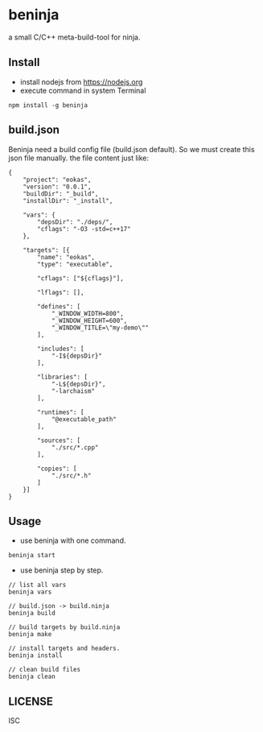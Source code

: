 # beninja

a small C/C++ meta-build-tool for ninja.

## Install
* install nodejs from https://nodejs.org
* execute command in system Terminal
```
npm install -g beninja
```

## build.json
Beninja need a build config file (build.json default). So we must
create this json file manually. the file content just like:
```
{
    "project": "eokas",
    "version": "0.0.1",
    "buildDir": "_build",
    "installDir": "_install",

    "vars": {
        "depsDir": "./deps/",
        "cflags": "-O3 -std=c++17"
    },

    "targets": [{
        "name": "eokas",
        "type": "executable",
    
        "cflags": ["${cflags}"],

        "lflags": [],

        "defines": [
            "_WINDOW_WIDTH=800",
            "_WINDOW_HEIGHT=600",
            "_WINDOW_TITLE=\"my-demo\""
        ],

        "includes": [
            "-I${depsDir}"
        ],

        "libraries": [
            "-L${depsDir}",
            "-larchaism"
        ],

        "runtimes": [
            "@executable_path"
        ],

        "sources": [
            "./src/*.cpp"
        ],

        "copies": [
            "./src/*.h"
        ]
    }]
}
```

## Usage
* use beninja with one command.
```
beninja start
```

* use beninja step by step.
```
// list all vars
beninja vars

// build.json -> build.ninja
beninja build

// build targets by build.ninja
beninja make

// install targets and headers.
beninja install

// clean build files
beninja clean
```

## LICENSE

ISC
